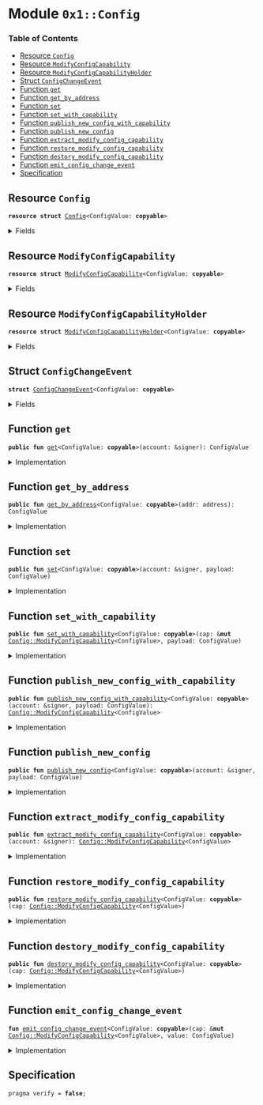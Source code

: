 
<a name="0x1_Config"></a>

# Module `0x1::Config`

### Table of Contents

-  [Resource `Config`](#0x1_Config_Config)
-  [Resource `ModifyConfigCapability`](#0x1_Config_ModifyConfigCapability)
-  [Resource `ModifyConfigCapabilityHolder`](#0x1_Config_ModifyConfigCapabilityHolder)
-  [Struct `ConfigChangeEvent`](#0x1_Config_ConfigChangeEvent)
-  [Function `get`](#0x1_Config_get)
-  [Function `get_by_address`](#0x1_Config_get_by_address)
-  [Function `set`](#0x1_Config_set)
-  [Function `set_with_capability`](#0x1_Config_set_with_capability)
-  [Function `publish_new_config_with_capability`](#0x1_Config_publish_new_config_with_capability)
-  [Function `publish_new_config`](#0x1_Config_publish_new_config)
-  [Function `extract_modify_config_capability`](#0x1_Config_extract_modify_config_capability)
-  [Function `restore_modify_config_capability`](#0x1_Config_restore_modify_config_capability)
-  [Function `destory_modify_config_capability`](#0x1_Config_destory_modify_config_capability)
-  [Function `emit_config_change_event`](#0x1_Config_emit_config_change_event)
-  [Specification](#0x1_Config_Specification)



<a name="0x1_Config_Config"></a>

## Resource `Config`



<pre><code><b>resource</b> <b>struct</b> <a href="#0x1_Config">Config</a>&lt;ConfigValue: <b>copyable</b>&gt;
</code></pre>



<details>
<summary>Fields</summary>


<dl>
<dt>

<code>payload: ConfigValue</code>
</dt>
<dd>

</dd>
</dl>


</details>

<a name="0x1_Config_ModifyConfigCapability"></a>

## Resource `ModifyConfigCapability`



<pre><code><b>resource</b> <b>struct</b> <a href="#0x1_Config_ModifyConfigCapability">ModifyConfigCapability</a>&lt;ConfigValue: <b>copyable</b>&gt;
</code></pre>



<details>
<summary>Fields</summary>


<dl>
<dt>

<code>account_address: address</code>
</dt>
<dd>

</dd>
<dt>

<code>events: <a href="Event.md#0x1_Event_EventHandle">Event::EventHandle</a>&lt;<a href="#0x1_Config_ConfigChangeEvent">Config::ConfigChangeEvent</a>&lt;ConfigValue&gt;&gt;</code>
</dt>
<dd>

</dd>
</dl>


</details>

<a name="0x1_Config_ModifyConfigCapabilityHolder"></a>

## Resource `ModifyConfigCapabilityHolder`



<pre><code><b>resource</b> <b>struct</b> <a href="#0x1_Config_ModifyConfigCapabilityHolder">ModifyConfigCapabilityHolder</a>&lt;ConfigValue: <b>copyable</b>&gt;
</code></pre>



<details>
<summary>Fields</summary>


<dl>
<dt>

<code>cap: <a href="Option.md#0x1_Option_Option">Option::Option</a>&lt;<a href="#0x1_Config_ModifyConfigCapability">Config::ModifyConfigCapability</a>&lt;ConfigValue&gt;&gt;</code>
</dt>
<dd>

</dd>
</dl>


</details>

<a name="0x1_Config_ConfigChangeEvent"></a>

## Struct `ConfigChangeEvent`



<pre><code><b>struct</b> <a href="#0x1_Config_ConfigChangeEvent">ConfigChangeEvent</a>&lt;ConfigValue: <b>copyable</b>&gt;
</code></pre>



<details>
<summary>Fields</summary>


<dl>
<dt>

<code>account_address: address</code>
</dt>
<dd>

</dd>
<dt>

<code>value: ConfigValue</code>
</dt>
<dd>

</dd>
</dl>


</details>

<a name="0x1_Config_get"></a>

## Function `get`



<pre><code><b>public</b> <b>fun</b> <a href="#0x1_Config_get">get</a>&lt;ConfigValue: <b>copyable</b>&gt;(account: &signer): ConfigValue
</code></pre>



<details>
<summary>Implementation</summary>


<pre><code><b>public</b> <b>fun</b> <a href="#0x1_Config_get">get</a>&lt;ConfigValue: <b>copyable</b>&gt;(account: &signer): ConfigValue <b>acquires</b> <a href="#0x1_Config">Config</a> {
    <b>let</b> addr = <a href="Signer.md#0x1_Signer_address_of">Signer::address_of</a>(account);
    <b>assert</b>(exists&lt;<a href="#0x1_Config">Config</a>&lt;ConfigValue&gt;&gt;(addr), <a href="ErrorCode.md#0x1_ErrorCode_ECONFIG_VALUE_DOES_NOT_EXIST">ErrorCode::ECONFIG_VALUE_DOES_NOT_EXIST</a>());
    *&borrow_global&lt;<a href="#0x1_Config">Config</a>&lt;ConfigValue&gt;&gt;(addr).payload
}
</code></pre>



</details>

<a name="0x1_Config_get_by_address"></a>

## Function `get_by_address`



<pre><code><b>public</b> <b>fun</b> <a href="#0x1_Config_get_by_address">get_by_address</a>&lt;ConfigValue: <b>copyable</b>&gt;(addr: address): ConfigValue
</code></pre>



<details>
<summary>Implementation</summary>


<pre><code><b>public</b> <b>fun</b> <a href="#0x1_Config_get_by_address">get_by_address</a>&lt;ConfigValue: <b>copyable</b>&gt;(addr: address): ConfigValue <b>acquires</b> <a href="#0x1_Config">Config</a> {
    <b>assert</b>(exists&lt;<a href="#0x1_Config">Config</a>&lt;ConfigValue&gt;&gt;(addr), <a href="ErrorCode.md#0x1_ErrorCode_ECONFIG_VALUE_DOES_NOT_EXIST">ErrorCode::ECONFIG_VALUE_DOES_NOT_EXIST</a>());
    *&borrow_global&lt;<a href="#0x1_Config">Config</a>&lt;ConfigValue&gt;&gt;(addr).payload
}
</code></pre>



</details>

<a name="0x1_Config_set"></a>

## Function `set`



<pre><code><b>public</b> <b>fun</b> <a href="#0x1_Config_set">set</a>&lt;ConfigValue: <b>copyable</b>&gt;(account: &signer, payload: ConfigValue)
</code></pre>



<details>
<summary>Implementation</summary>


<pre><code><b>public</b> <b>fun</b> <a href="#0x1_Config_set">set</a>&lt;ConfigValue: <b>copyable</b>&gt;(account: &signer, payload: ConfigValue) <b>acquires</b> <a href="#0x1_Config">Config</a>,<a href="#0x1_Config_ModifyConfigCapabilityHolder">ModifyConfigCapabilityHolder</a>{
    <b>let</b> signer_address = <a href="Signer.md#0x1_Signer_address_of">Signer::address_of</a>(account);
    //TODO <b>define</b> no capability error code.
    <b>assert</b>(exists&lt;<a href="#0x1_Config_ModifyConfigCapabilityHolder">ModifyConfigCapabilityHolder</a>&lt;ConfigValue&gt;&gt;(signer_address), 24);
    <b>let</b> cap_holder = borrow_global_mut&lt;<a href="#0x1_Config_ModifyConfigCapabilityHolder">ModifyConfigCapabilityHolder</a>&lt;ConfigValue&gt;&gt;(signer_address);
    <b>assert</b>(<a href="Option.md#0x1_Option_is_some">Option::is_some</a>(&cap_holder.cap), 24);
    <a href="#0x1_Config_set_with_capability">set_with_capability</a>(<a href="Option.md#0x1_Option_borrow_mut">Option::borrow_mut</a>(&<b>mut</b> cap_holder.cap), payload)
}
</code></pre>



</details>

<a name="0x1_Config_set_with_capability"></a>

## Function `set_with_capability`



<pre><code><b>public</b> <b>fun</b> <a href="#0x1_Config_set_with_capability">set_with_capability</a>&lt;ConfigValue: <b>copyable</b>&gt;(cap: &<b>mut</b> <a href="#0x1_Config_ModifyConfigCapability">Config::ModifyConfigCapability</a>&lt;ConfigValue&gt;, payload: ConfigValue)
</code></pre>



<details>
<summary>Implementation</summary>


<pre><code><b>public</b> <b>fun</b> <a href="#0x1_Config_set_with_capability">set_with_capability</a>&lt;ConfigValue: <b>copyable</b>&gt;(cap: &<b>mut</b> <a href="#0x1_Config_ModifyConfigCapability">ModifyConfigCapability</a>&lt;ConfigValue&gt;, payload: ConfigValue) <b>acquires</b> <a href="#0x1_Config">Config</a>{
    <b>let</b> addr = cap.account_address;
    <b>assert</b>(exists&lt;<a href="#0x1_Config">Config</a>&lt;ConfigValue&gt;&gt;(addr), <a href="ErrorCode.md#0x1_ErrorCode_ECONFIG_VALUE_DOES_NOT_EXIST">ErrorCode::ECONFIG_VALUE_DOES_NOT_EXIST</a>());
    <b>let</b> config = borrow_global_mut&lt;<a href="#0x1_Config">Config</a>&lt;ConfigValue&gt;&gt;(addr);
    config.payload = <b>copy</b> payload;
    <a href="#0x1_Config_emit_config_change_event">emit_config_change_event</a>(cap, payload);
}
</code></pre>



</details>

<a name="0x1_Config_publish_new_config_with_capability"></a>

## Function `publish_new_config_with_capability`



<pre><code><b>public</b> <b>fun</b> <a href="#0x1_Config_publish_new_config_with_capability">publish_new_config_with_capability</a>&lt;ConfigValue: <b>copyable</b>&gt;(account: &signer, payload: ConfigValue): <a href="#0x1_Config_ModifyConfigCapability">Config::ModifyConfigCapability</a>&lt;ConfigValue&gt;
</code></pre>



<details>
<summary>Implementation</summary>


<pre><code><b>public</b> <b>fun</b> <a href="#0x1_Config_publish_new_config_with_capability">publish_new_config_with_capability</a>&lt;ConfigValue: <b>copyable</b>&gt;(
    account: &signer,
    payload: ConfigValue,
): <a href="#0x1_Config_ModifyConfigCapability">ModifyConfigCapability</a>&lt;ConfigValue&gt; <b>acquires</b> <a href="#0x1_Config_ModifyConfigCapabilityHolder">ModifyConfigCapabilityHolder</a>{
    <a href="#0x1_Config_publish_new_config">publish_new_config</a>&lt;ConfigValue&gt;(account, payload);
    <a href="#0x1_Config_extract_modify_config_capability">extract_modify_config_capability</a>&lt;ConfigValue&gt;(account)
}
</code></pre>



</details>

<a name="0x1_Config_publish_new_config"></a>

## Function `publish_new_config`



<pre><code><b>public</b> <b>fun</b> <a href="#0x1_Config_publish_new_config">publish_new_config</a>&lt;ConfigValue: <b>copyable</b>&gt;(account: &signer, payload: ConfigValue)
</code></pre>



<details>
<summary>Implementation</summary>


<pre><code><b>public</b> <b>fun</b> <a href="#0x1_Config_publish_new_config">publish_new_config</a>&lt;ConfigValue: <b>copyable</b>&gt;(account: &signer, payload: ConfigValue) {
    move_to(account, <a href="#0x1_Config">Config</a>{ payload });
    <b>let</b> cap = <a href="#0x1_Config_ModifyConfigCapability">ModifyConfigCapability</a>&lt;ConfigValue&gt; {account_address: <a href="Signer.md#0x1_Signer_address_of">Signer::address_of</a>(account), events: <a href="Event.md#0x1_Event_new_event_handle">Event::new_event_handle</a>&lt;<a href="#0x1_Config_ConfigChangeEvent">ConfigChangeEvent</a>&lt;ConfigValue&gt;&gt;(account)};
    move_to(account, <a href="#0x1_Config_ModifyConfigCapabilityHolder">ModifyConfigCapabilityHolder</a>{cap: <a href="Option.md#0x1_Option_some">Option::some</a>(cap)});
}
</code></pre>



</details>

<a name="0x1_Config_extract_modify_config_capability"></a>

## Function `extract_modify_config_capability`



<pre><code><b>public</b> <b>fun</b> <a href="#0x1_Config_extract_modify_config_capability">extract_modify_config_capability</a>&lt;ConfigValue: <b>copyable</b>&gt;(account: &signer): <a href="#0x1_Config_ModifyConfigCapability">Config::ModifyConfigCapability</a>&lt;ConfigValue&gt;
</code></pre>



<details>
<summary>Implementation</summary>


<pre><code><b>public</b> <b>fun</b> <a href="#0x1_Config_extract_modify_config_capability">extract_modify_config_capability</a>&lt;ConfigValue: <b>copyable</b>&gt;(account: &signer): <a href="#0x1_Config_ModifyConfigCapability">ModifyConfigCapability</a>&lt;ConfigValue&gt; <b>acquires</b> <a href="#0x1_Config_ModifyConfigCapabilityHolder">ModifyConfigCapabilityHolder</a>{
    <b>let</b> signer_address = <a href="Signer.md#0x1_Signer_address_of">Signer::address_of</a>(account);
    <b>let</b> cap_holder = borrow_global_mut&lt;<a href="#0x1_Config_ModifyConfigCapabilityHolder">ModifyConfigCapabilityHolder</a>&lt;ConfigValue&gt;&gt;(signer_address);
    <a href="Option.md#0x1_Option_extract">Option::extract</a>(&<b>mut</b> cap_holder.cap)
}
</code></pre>



</details>

<a name="0x1_Config_restore_modify_config_capability"></a>

## Function `restore_modify_config_capability`



<pre><code><b>public</b> <b>fun</b> <a href="#0x1_Config_restore_modify_config_capability">restore_modify_config_capability</a>&lt;ConfigValue: <b>copyable</b>&gt;(cap: <a href="#0x1_Config_ModifyConfigCapability">Config::ModifyConfigCapability</a>&lt;ConfigValue&gt;)
</code></pre>



<details>
<summary>Implementation</summary>


<pre><code><b>public</b> <b>fun</b> <a href="#0x1_Config_restore_modify_config_capability">restore_modify_config_capability</a>&lt;ConfigValue: <b>copyable</b>&gt;(cap: <a href="#0x1_Config_ModifyConfigCapability">ModifyConfigCapability</a>&lt;ConfigValue&gt;) <b>acquires</b> <a href="#0x1_Config_ModifyConfigCapabilityHolder">ModifyConfigCapabilityHolder</a>{
    <b>let</b> cap_holder = borrow_global_mut&lt;<a href="#0x1_Config_ModifyConfigCapabilityHolder">ModifyConfigCapabilityHolder</a>&lt;ConfigValue&gt;&gt;(cap.account_address);
    <a href="Option.md#0x1_Option_fill">Option::fill</a>(&<b>mut</b> cap_holder.cap, cap);
}
</code></pre>



</details>

<a name="0x1_Config_destory_modify_config_capability"></a>

## Function `destory_modify_config_capability`



<pre><code><b>public</b> <b>fun</b> <a href="#0x1_Config_destory_modify_config_capability">destory_modify_config_capability</a>&lt;ConfigValue: <b>copyable</b>&gt;(cap: <a href="#0x1_Config_ModifyConfigCapability">Config::ModifyConfigCapability</a>&lt;ConfigValue&gt;)
</code></pre>



<details>
<summary>Implementation</summary>


<pre><code><b>public</b> <b>fun</b> <a href="#0x1_Config_destory_modify_config_capability">destory_modify_config_capability</a>&lt;ConfigValue: <b>copyable</b>&gt;(cap: <a href="#0x1_Config_ModifyConfigCapability">ModifyConfigCapability</a>&lt;ConfigValue&gt;) {
    <b>let</b> <a href="#0x1_Config_ModifyConfigCapability">ModifyConfigCapability</a>{account_address:_, events} = cap;
    <a href="Event.md#0x1_Event_destroy_handle">Event::destroy_handle</a>(events)
}
</code></pre>



</details>

<a name="0x1_Config_emit_config_change_event"></a>

## Function `emit_config_change_event`



<pre><code><b>fun</b> <a href="#0x1_Config_emit_config_change_event">emit_config_change_event</a>&lt;ConfigValue: <b>copyable</b>&gt;(cap: &<b>mut</b> <a href="#0x1_Config_ModifyConfigCapability">Config::ModifyConfigCapability</a>&lt;ConfigValue&gt;, value: ConfigValue)
</code></pre>



<details>
<summary>Implementation</summary>


<pre><code><b>fun</b> <a href="#0x1_Config_emit_config_change_event">emit_config_change_event</a>&lt;ConfigValue: <b>copyable</b>&gt;(cap: &<b>mut</b> <a href="#0x1_Config_ModifyConfigCapability">ModifyConfigCapability</a>&lt;ConfigValue&gt;, value: ConfigValue) {
    <a href="Event.md#0x1_Event_emit_event">Event::emit_event</a>&lt;<a href="#0x1_Config_ConfigChangeEvent">ConfigChangeEvent</a>&lt;ConfigValue&gt;&gt;(
        &<b>mut</b> cap.events,
        <a href="#0x1_Config_ConfigChangeEvent">ConfigChangeEvent</a> {
            account_address: cap.account_address,
            value: value,
        },
    );
}
</code></pre>



</details>

<a name="0x1_Config_Specification"></a>

## Specification



<pre><code>pragma verify = <b>false</b>;
</code></pre>
